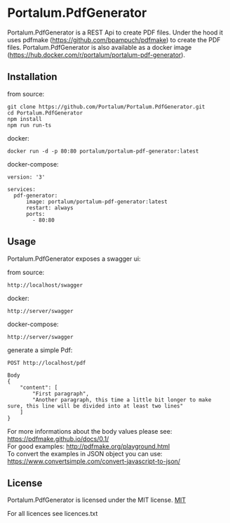 
# Portalum.PdfGenerator

Portalum.PdfGenerator is a REST Api to create PDF files. 
Under the hood it uses pdfmake (https://github.com/bpampuch/pdfmake) to create the PDF files.
Portalum.PdfGenerator is also available as a docker image (https://hub.docker.com/r/portalum/portalum-pdf-generator).




## Installation

from source:
```
git clone https://github.com/Portalum/Portalum.PdfGenerator.git
cd Portalum.PdfGenerator
npm install
npm run run-ts
```

docker: 
```
docker run -d -p 80:80 portalum/portalum-pdf-generator:latest
```

docker-compose:
```
version: '3'

services:
  pdf-generator:
      image: portalum/portalum-pdf-generator:latest
      restart: always
      ports:
        - 80:80

```
## Usage

Portalum.PdfGenerator exposes a swagger ui:

from source:
```
http://localhost/swagger
```

docker:
```
http://server/swagger
```

docker-compose:
```
http://server/swagger
```

generate a simple Pdf:
```
POST http://localhost/pdf

Body
{
    "content": [
		"First paragraph",
		"Another paragraph, this time a little bit longer to make sure, this line will be divided into at least two lines"
	]
}
```

For more informations about the body values please see: https://pdfmake.github.io/docs/0.1/  
For good examples: http://pdfmake.org/playground.html  
To convert the examples in JSON object you can use: https://www.convertsimple.com/convert-javascript-to-json/
## License

Portalum.PdfGenerator is licensed under the MIT license. [MIT](https://choosealicense.com/licenses/mit/)

For all licences see licences.txt
